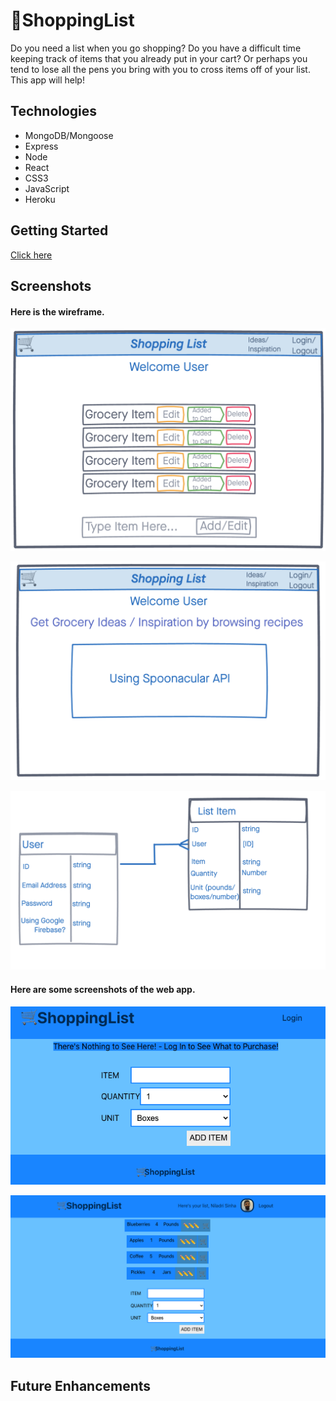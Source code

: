 # 🛒ShoppingList

Do you need a list when you go shopping? Do you have a difficult time keeping track of items that you already put in your cart? Or perhaps you tend to lose all the pens you bring with you to cross items off of your list. This app will help!

## Technologies
- MongoDB/Mongoose
- Express
- Node
- React
- CSS3
- JavaScript
- Heroku

## Getting Started
[Click here](https://nils-shopping-list.netlify.app/) 



## Screenshots
#### Here is the wireframe.
![wireframe](./public/WireFrames/Grocery_List.png) 

![wireframe](./public/WireFrames/Inspiration_Page.png)

![ERD](./public/WireFrames/ERD.png)

#### Here are some screenshots of the web app.

![LoggedOut](./public/ScreenShots/Logged_Out.png)

![LoggedIn](./public/ScreenShots/Logged_In.png)


## Future Enhancements
